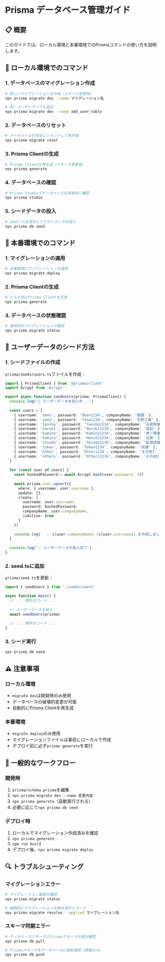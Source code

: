 # Prisma データベース管理ガイド

## 📋 概要
このガイドでは、ローカル環境と本番環境でのPrismaコマンドの使い方を説明します。

## 🔧 ローカル環境でのコマンド

### 1. データベースのマイグレーション作成
```bash
# 新しいマイグレーションを作成（スキーマ変更時）
npx prisma migrate dev --name マイグレーション名

# 例：ユーザーテーブル追加
npx prisma migrate dev --name add_user_table
```

### 2. データベースのリセット
```bash
# データベースを完全にリセットして再作成
npx prisma migrate reset
```

### 3. Prisma Clientの生成
```bash
# Prisma Clientを再生成（スキーマ変更後）
npx prisma generate
```

### 4. データベースの確認
```bash
# Prisma Studioでデータベースを視覚的に確認
npx prisma studio
```

### 5. シードデータの投入
```bash
# seed.tsを実行してテストデータを投入
npx prisma db seed
```

## 🚀 本番環境でのコマンド

### 1. マイグレーションの適用
```bash
# 本番環境にマイグレーションを適用
npx prisma migrate deploy
```

### 2. Prisma Clientの生成
```bash
# ビルド前にPrisma Clientを生成
npx prisma generate
```

### 3. データベースの状態確認
```bash
# 適用済みマイグレーションの確認
npx prisma migrate status
```

## 📝 ユーザーデータのシード方法

### 1. シードファイルの作成
`prisma/seeds/users.ts`ファイルを作成：

```typescript
import { PrismaClient } from '@prisma/client'
import bcrypt from 'bcrypt'

export async function seedUsers(prisma: PrismaClient) {
  console.log('👥 ユーザーデータを投入中...')
  
  const users = [
    { username: 'oken', password: 'Oken1234', companyName: '櫻建' },
    { username: 'yano', password: 'Yano1234', companyName: '矢野工業' },
    { username: 'tensho', password: 'Tensho1234', companyName: '天昇興業' },
    { username: 'naruki', password: 'Naruki1234', companyName: '成起' },
    { username: 'kamino', password: 'Kamino1234', companyName: '神ノ興業' },
    { username: 'hokuto', password: 'Hokuto1234', companyName: '北都' },
    { username: 'shindo', password: 'Shindo1234', companyName: '新導技建' },
    { username: 'token', password: 'Token1234', companyName: '桃建' },
    { username: 'other', password: 'Other1234', companyName: 'その他1' },
    { username: 'others', password: 'Others1234', companyName: 'その他2' },
  ]
  
  for (const user of users) {
    const hashedPassword = await bcrypt.hash(user.password, 10)
    
    await prisma.user.upsert({
      where: { username: user.username },
      update: {},
      create: {
        username: user.username,
        password: hashedPassword,
        companyName: user.companyName,
        isActive: true
      }
    })
    
    console.log(`  ✅ ${user.companyName} (${user.username}) を作成しました`)
  }
  
  console.log('✅ ユーザーデータの投入完了')
}
```

### 2. seed.tsに追加
`prisma/seed.ts`を更新：

```typescript
import { seedUsers } from './seeds/users'

async function main() {
  // ... 既存のコード ...
  
  // ユーザーデータを投入
  await seedUsers(prisma)
  
  // ... 既存のコード ...
}
```

### 3. シード実行
```bash
npx prisma db seed
```

## ⚠️ 注意事項

### ローカル環境
- `migrate dev`は開発時のみ使用
- データベースの破壊的変更が可能
- 自動的にPrisma Clientを再生成

### 本番環境
- `migrate deploy`のみ使用
- マイグレーションファイルは事前にローカルで作成
- デプロイ前に必ず`prisma generate`を実行

## 🔄 一般的なワークフロー

### 開発時
1. `prisma/schema.prisma`を編集
2. `npx prisma migrate dev --name 変更内容`
3. `npx prisma generate`（自動実行される）
4. 必要に応じて`npx prisma db seed`

### デプロイ時
1. ローカルでマイグレーション作成済みを確認
2. `npx prisma generate`
3. `npm run build`
4. デプロイ後、`npx prisma migrate deploy`

## 🔍 トラブルシューティング

### マイグレーションエラー
```bash
# マイグレーション履歴の確認
npx prisma migrate status

# 強制的にマイグレーションを解決済みとマーク
npx prisma migrate resolve --applied マイグレーション名
```

### スキーマ同期エラー
```bash
# データベーススキーマとPrismaスキーマの差分確認
npx prisma db pull

# Prismaスキーマをデータベースに強制適用（開発のみ）
npx prisma db push
```